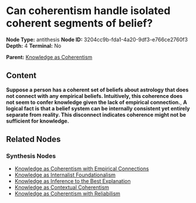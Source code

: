 # Can coherentism handle isolated coherent segments of belief?

**Node Type:** antithesis
**Node ID:** 3204cc9b-fda1-4a20-9df3-e766ce2760f3
**Depth:** 4
**Terminal:** No

**Parent:** [Knowledge as Coherentism](knowledge-as-coherentism-synthesis-461343d0-f2db-4863-8551-2cd4fb79f3be.md)

## Content

**Suppose a person has a coherent set of beliefs about astrology that does not connect with any empirical beliefs. Intuitively, this coherence does not seem to confer knowledge given the lack of empirical connection.**, **A logical fact is that a belief system can be internally consistent yet entirely separate from reality. This disconnect indicates coherence might not be sufficient for knowledge.**

## Related Nodes

### Synthesis Nodes

- [Knowledge as Coherentism with Empirical Connections](knowledge-as-coherentism-with-empirical-connections-synthesis-434e3b79-3389-4353-b3bb-19d6a348251c.md)
- [Knowledge as Internalist Foundationalism](knowledge-as-internalist-foundationalism-synthesis-6c762ea1-114e-4102-b714-c1c9d99c344c.md)
- [Knowledge as Inference to the Best Explanation](knowledge-as-inference-to-the-best-explanation-synthesis-aa85792b-a173-4a6c-bc37-238d7e8f3ffe.md)
- [Knowledge as Contextual Coherentism](knowledge-as-contextual-coherentism-synthesis-017bb5eb-f869-4667-910f-8c405898552e.md)
- [Knowledge as Coherentism with Reliabilism](knowledge-as-coherentism-with-reliabilism-synthesis-3530f7a7-7b97-4f9a-a9c3-35a3b435e19a.md)
